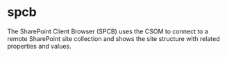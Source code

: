 # spcb
The SharePoint Client Browser (SPCB) uses the CSOM to connect to a remote SharePoint site collection and shows the site structure with related properties and values.
